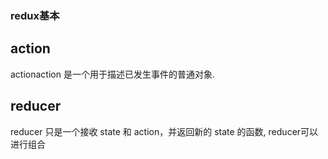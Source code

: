### redux基本

## action 
actionaction 是一个用于描述已发生事件的普通对象.

## reducer
reducer 只是一个接收 state 和 action，并返回新的 state 的函数, reducer可以进行组合
